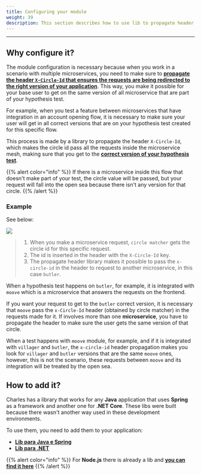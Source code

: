 ```yaml
---
title: Configuring your module
weight: 39
description: This section describes how to use lib to propagate header
---
```


---

## Why configure it? 

The module configuration is necessary because when you work in a scenario with multiple microservices, you need to make sure to [**propagate the header `X-Circle-Id` that ensures the requests are being redirected to the right version of your application**](../../../../reference/circles#how-to-integrate-circle-with-services). This way, you make it possible for your base user to get on the same version of all microservice that are part of your hypothesis test.

For example, when you test a feature between microservices that have integration in an account opening flow, it is necessary to make sure your user will get in all correct versions that are on your hypothesis test created for this specific flow. 

This process is made by a library to propagate the header `X-Circle-Id`, which makes the circle id pass all the requests inside the microservice mesh, making sure that you get to the [**correct version of your hypothesis test**](../../../reference/circle-matcher#identify). 

{{% alert color="info" %}}
If there is a microservice inside this flow that doesn't make part of your test, the circle value will be passed, but your request will fall into the open sea because there isn't any version for that circle. 
{{% /alert %}}

### **Example**

See below: 

![](//header-propagation-v2-en.png)

> 1. When you make a microservice request, `circle matcher` gets the circle id for this specific request. 
> 2. The id is inserted in the header with the `X-Circle-Id` key.
> 3. The propagate header library makes it possible to pass the `x-circle-id` in the header to request to another microservice, in this case `butler`.

When a hypothesis test happens on `butler`, for example, it is integrated with `moove` which is a microservice that answers the requests on the frontend.

If you want your request to get to the `butler` correct version, it is necessary that `moove` pass the `x-Circle-Id` header \(obtained by circle matcher\) in the requests made for it. If involves more than one **microservice**, you have to propagate the header to make sure the user gets the same version of that circle. 

When a test happens with `moove` module, for example, and if it is integrated with `villager` and `butler`, the `x-circle-id`  header propagation makes you look for `villager` and  `butler` versions that are the same `moove` ones, however, this is not the scenario, these requests between `moove` and its integration will be treated by the open sea. 

## How to add it?  

Charles has a library that works for any **Java** application that uses **Spring** as a framework and another one for **.NET Core**. These libs were built because there wasn't another way used in these development environments.

To use them, you need to add them to your application: 

* [**Lib para Java e Spring** ](https://github.com/ZupIT/charlescd/tree/master/tracing/spring)
* [**Lib para .NET**](https://github.com/ZupIT/charlescd/tree/master/tracing/dotnet-core%20)

{{% alert color="info" %}}
For **Node.js** there is already a lib and [**you can find it here**](https://www.npmjs.com/package/hpropagate) 
{{% /alert %}}
